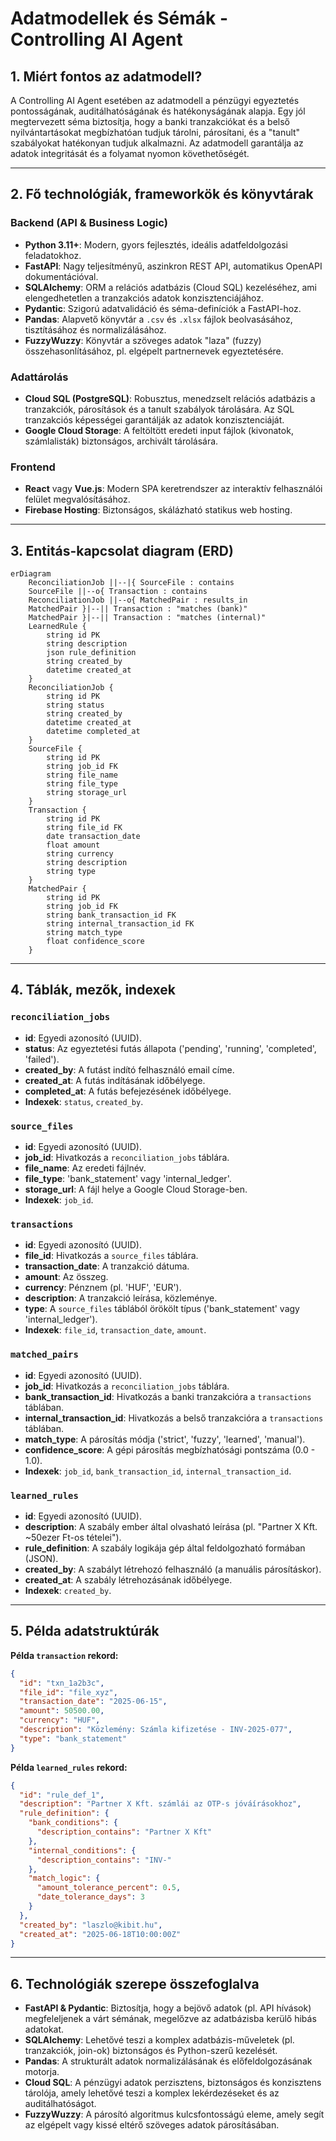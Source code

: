 # Adatmodellek és Sémák - Controlling AI Agent

## 1. Miért fontos az adatmodell?
A Controlling AI Agent esetében az adatmodell a pénzügyi egyeztetés pontosságának, auditálhatóságának és hatékonyságának alapja. Egy jól megtervezett séma biztosítja, hogy a banki tranzakciókat és a belső nyilvántartásokat megbízhatóan tudjuk tárolni, párosítani, és a "tanult" szabályokat hatékonyan tudjuk alkalmazni. Az adatmodell garantálja az adatok integritását és a folyamat nyomon követhetőségét.

---

## 2. Fő technológiák, frameworkök és könyvtárak

### Backend (API & Business Logic)
- **Python 3.11+**: Modern, gyors fejlesztés, ideális adatfeldolgozási feladatokhoz.
- **FastAPI**: Nagy teljesítményű, aszinkron REST API, automatikus OpenAPI dokumentációval.
- **SQLAlchemy**: ORM a relációs adatbázis (Cloud SQL) kezeléséhez, ami elengedhetetlen a tranzakciós adatok konzisztenciájához.
- **Pydantic**: Szigorú adatvalidáció és séma-definíciók a FastAPI-hoz.
- **Pandas**: Alapvető könyvtár a `.csv` és `.xlsx` fájlok beolvasásához, tisztításához és normalizálásához.
- **FuzzyWuzzy**: Könyvtár a szöveges adatok "laza" (fuzzy) összehasonlításához, pl. elgépelt partnernevek egyeztetésére.

### Adattárolás
- **Cloud SQL (PostgreSQL)**: Robusztus, menedzselt relációs adatbázis a tranzakciók, párosítások és a tanult szabályok tárolására. Az SQL tranzakciós képességei garantálják az adatok konzisztenciáját.
- **Google Cloud Storage**: A feltöltött eredeti input fájlok (kivonatok, számlalisták) biztonságos, archivált tárolására.

### Frontend
- **React** vagy **Vue.js**: Modern SPA keretrendszer az interaktív felhasználói felület megvalósításához.
- **Firebase Hosting**: Biztonságos, skálázható statikus web hosting.

---

## 3. Entitás-kapcsolat diagram (ERD)

```mermaid
erDiagram
    ReconciliationJob ||--|{ SourceFile : contains
    SourceFile ||--o{ Transaction : contains
    ReconciliationJob ||--o{ MatchedPair : results_in
    MatchedPair }|--|| Transaction : "matches (bank)"
    MatchedPair }|--|| Transaction : "matches (internal)"
    LearnedRule {
        string id PK
        string description
        json rule_definition
        string created_by
        datetime created_at
    }
    ReconciliationJob {
        string id PK
        string status
        string created_by
        datetime created_at
        datetime completed_at
    }
    SourceFile {
        string id PK
        string job_id FK
        string file_name
        string file_type
        string storage_url
    }
    Transaction {
        string id PK
        string file_id FK
        date transaction_date
        float amount
        string currency
        string description
        string type
    }
    MatchedPair {
        string id PK
        string job_id FK
        string bank_transaction_id FK
        string internal_transaction_id FK
        string match_type
        float confidence_score
    }
```

---

## 4. Táblák, mezők, indexek

### `reconciliation_jobs`
- **id**: Egyedi azonosító (UUID).
- **status**: Az egyeztetési futás állapota ('pending', 'running', 'completed', 'failed').
- **created_by**: A futást indító felhasználó email címe.
- **created_at**: A futás indításának időbélyege.
- **completed_at**: A futás befejezésének időbélyege.
- **Indexek**: `status`, `created_by`.

### `source_files`
- **id**: Egyedi azonosító (UUID).
- **job_id**: Hivatkozás a `reconciliation_jobs` táblára.
- **file_name**: Az eredeti fájlnév.
- **file_type**: 'bank_statement' vagy 'internal_ledger'.
- **storage_url**: A fájl helye a Google Cloud Storage-ben.
- **Indexek**: `job_id`.

### `transactions`
- **id**: Egyedi azonosító (UUID).
- **file_id**: Hivatkozás a `source_files` táblára.
- **transaction_date**: A tranzakció dátuma.
- **amount**: Az összeg.
- **currency**: Pénznem (pl. 'HUF', 'EUR').
- **description**: A tranzakció leírása, közleménye.
- **type**: A `source_files` táblából örökölt típus ('bank_statement' vagy 'internal_ledger').
- **Indexek**: `file_id`, `transaction_date`, `amount`.

### `matched_pairs`
- **id**: Egyedi azonosító (UUID).
- **job_id**: Hivatkozás a `reconciliation_jobs` táblára.
- **bank_transaction_id**: Hivatkozás a banki tranzakcióra a `transactions` táblában.
- **internal_transaction_id**: Hivatkozás a belső tranzakcióra a `transactions` táblában.
- **match_type**: A párosítás módja ('strict', 'fuzzy', 'learned', 'manual').
- **confidence_score**: A gépi párosítás megbízhatósági pontszáma (0.0 - 1.0).
- **Indexek**: `job_id`, `bank_transaction_id`, `internal_transaction_id`.

### `learned_rules`
- **id**: Egyedi azonosító (UUID).
- **description**: A szabály ember által olvasható leírása (pl. "Partner X Kft. ~50ezer Ft-os tételei").
- **rule_definition**: A szabály logikája gép által feldolgozható formában (JSON).
- **created_by**: A szabályt létrehozó felhasználó (a manuális párosításkor).
- **created_at**: A szabály létrehozásának időbélyege.
- **Indexek**: `created_by`.

---

## 5. Példa adatstruktúrák

**Példa `transaction` rekord:**
```json
{
  "id": "txn_1a2b3c",
  "file_id": "file_xyz",
  "transaction_date": "2025-06-15",
  "amount": 50500.00,
  "currency": "HUF",
  "description": "Közlemény: Számla kifizetése - INV-2025-077",
  "type": "bank_statement"
}
```

**Példa `learned_rules` rekord:**
```json
{
  "id": "rule_def_1",
  "description": "Partner X Kft. számlái az OTP-s jóváírásokhoz",
  "rule_definition": {
    "bank_conditions": {
      "description_contains": "Partner X Kft"
    },
    "internal_conditions": {
      "description_contains": "INV-"
    },
    "match_logic": {
      "amount_tolerance_percent": 0.5,
      "date_tolerance_days": 3
    }
  },
  "created_by": "laszlo@kibit.hu",
  "created_at": "2025-06-18T10:00:00Z"
}
```

---

## 6. Technológiák szerepe összefoglalva

- **FastAPI & Pydantic**: Biztosítja, hogy a bejövő adatok (pl. API hívások) megfeleljenek a várt sémának, megelőzve az adatbázisba kerülő hibás adatokat.
- **SQLAlchemy**: Lehetővé teszi a komplex adatbázis-műveletek (pl. tranzakciók, join-ok) biztonságos és Python-szerű kezelését.
- **Pandas**: A strukturált adatok normalizálásának és előfeldolgozásának motorja.
- **Cloud SQL**: A pénzügyi adatok perzisztens, biztonságos és konzisztens tárolója, amely lehetővé teszi a komplex lekérdezéseket és az auditálhatóságot.
- **FuzzyWuzzy**: A párosító algoritmus kulcsfontosságú eleme, amely segít az elgépelt vagy kissé eltérő szöveges adatok párosításában. 
